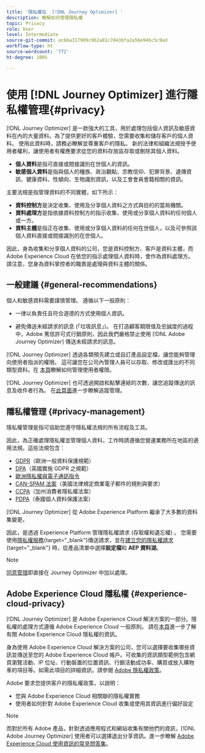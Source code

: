 ```yaml
---
title: '隱私權在  [!DNL Journey Optimizer] '
description: 瞭解如何管理隱私權
topic: Privacy
role: User
level: Intermediate
source-git-commit: ac6ba317909c962a81c7043bfa2a56e94bc5c9ad
workflow-type: ht
source-wordcount: '772'
ht-degree: 100%

---
```



# 使用 [!DNL Journey Optimizer] 進行隱私權管理{#privacy}

[!DNL Journey Optimizer] 是一款強大的工具，用於處理包括個人資訊及敏感資料在內的大量資料。為了提供更好的客戶體驗，您需要收集和儲存客戶的個人資料。 使用此資料時，請務必瞭解並尊重客戶的隱私。 新的法律和組織法規授予使用者權利，讓使用者有權應要求從您的資料存放區存取或刪除其個人資料。

* **個人資料**&#x200B;是指可直接或間接識別在世個人的資訊。
* **敏感個人資料**&#x200B;是指與個人的種族、政治觀點、宗教信仰、犯罪背景、遺傳資訊、健康資料、性傾向、生物識別資訊，以及工會會員會籍相關的資訊。

主要法規是指管理資料的不同實體，如下所示：

* **資料控制方**&#x200B;是決定收集、使用及分享個人資料之方式與目的的當局機關。
* **資料處理方**&#x200B;是指依據資料控制方的指示收集、使用或分享個人資料的任何個人或一方。
* **資料主體**&#x200B;是指正在收集、使用或分享個人資料的任何在世個人，以及可參照該個人資料直接或間接識別的在世個人。

因此，身為收集和分享個人資料的公司，您是資料控制方、客戶是資料主體，而 Adobe Experience Cloud 在依您的指示處理個人資料時，會作為資料處理方。請注意，您身為資料掌控者的職責是處理與資料主體的關係。

## 一般建議 {#general-recommendations}

個人和敏感資料需要謹慎管理。 遵循以下一般原則：

* 一律以負責任且符合道德的方式使用個人資訊。

* 避免傳送未經請求的訊息 (「垃圾訊息」)。 在打造顧客期限值及忠誠度的過程中，Adobe 篤信許可式行銷原則，因此我們嚴格禁止使用 [!DNL Adobe Journey Optimizer] 傳送未經請求的訊息。

[!DNL Journey Optimizer] 透過各類預先建立或自訂產品設定檔，讓您能夠管理向使用者指派的權限。 這可讓您在公司內管理人員可以存取、修改或匯出的不同類型資料。在 [本頁](administration/permissions.md)瞭解如何管理使用者權限。

[!DNL Journey Optimizer] 也可透過開啟和點擊連結的次數，讓您追蹤傳送的訊息及收件者行為。 在[此頁面](message-tracking.md)進一步瞭解追蹤管理。

## 隱私權管理 {#privacy-management}

隱私權管理是指可協助您遵守隱私權法規的所有流程及工具。

因此，為正確處理隱私權並管理個人資料，工作時請遵循您營運業務所在地區的適用法規。這些法規包含：

* [GDPR](https://ec.europa.eu/info/law/law-topic/data-protection/reform/what-does-general-data-protection-regulation-gdpr-govern_en)（歐洲一般資料保護規範）
* [DPA](https://www.gov.uk/data-protection)（英國實施 GDPR 之規範）
* [歐洲隱私權與電子通訊指令](https://eur-lex.europa.eu/legal-content/EN/TXT/?uri=CELEX:02002L0058-20091219)
* [CAN-SPAM 法案](https://www.ftc.gov/tips-advice/business-center/guidance/can-spam-act-compliance-guide-business)（美國法律規定商業電子郵件的規則與要求）
* [CCPA](https://leginfo.legislature.ca.gov/faces/codes_displayText.xhtml?lawCode=CIV&amp;division=3.&amp;title=1.81.5.&amp;part=4.&amp;chapter=&amp;article=)（加州消費者隱私權法案）
* [PDPA](https://secureprivacy.ai/thailand-pdpa-summary-what-businesses-need-to-know/)（泰國個人資料保護法案）

[!DNL Journey Optimizer] 從 Adobe Experience Platform 繼承了大多數的資料集變更。

因此，是透過 Experience Platform 管理隱私權請求 (存取權和遺忘權) 。 您需要使用[隱私權服務](https://experienceleague.adobe.com/docs/experience-platform/privacy/home.html?lang=zh-Hant){target=&quot;_blank&quot;}傳送請求，並在[建立您的隱私權請求](https://experienceleague.adobe.com/docs/experience-platform/privacy/ui/user-guide.html?lang=zh-Hant#request-builder){target=&quot;_blank&quot;} 時，從產品清單中選擇&#x200B;**設定檔**&#x200B;和 **AEP 資料湖**。<!--https://experienceleague.adobe.com/docs/experience-platform/privacy/home.html).-->

>[!NOTE]
>
>[同意管理](../../help/using/consent.md)即直接在 Journey Optimizer 中加以處理。

## Adobe Experience Cloud 隱私權 {#experience-cloud-privacy}

[!DNL Journey Optimizer] 是 Adobe Experience Cloud 解決方案的一部分。隱私權的處理方式遵循 Adobe Experience Cloud 一般原則。 請在[本頁](https://www.adobe.com/tw/privacy/marketing-cloud.html)進一步了解有關 Adobe Experience Cloud 隱私權的資訊。

身為使用 Adobe Experience Cloud 解決方案的公司，您可以選擇要收集哪些資訊並傳送至您的 Adobe Experience Cloud 帳戶。可收集的資訊類型範例包含網頁瀏覽活動、IP 位址、行動裝置的位置資訊、行銷活動成功率、購買或放入購物車的項目等。如需此項目的詳細資訊，請參閱 [Adobe 隱私權政策](https://www.adobe.com/tw/privacy/policy.html)。

Adobe 要求您提供客戶的隱私權政策，以說明：

* 您與 Adobe Experience Cloud 相關聯的隱私權實務
* 使用者如何針對 Adobe Experience Cloud 收集或使用其資訊進行偏好設定

>[!NOTE]
>
>而對於所有 Adobe 產品，針對透過應用程式和網站收集有關他們的資訊，[!DNL Adobe Journey Optimizer] 使用者可以選擇退出分享資訊。進一步瞭解 [Adobe Experience Cloud 使用資訊的常見問答集](https://www.adobe.com/tw/privacy/experience-cloud-usage-info-faq.html)。

<!--Because Journey Optimizer integrates with Adobe Experience Platform, where audiences are transferred from one system to another, you need to pay extra care to personal data protection.-->
